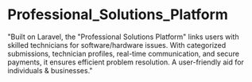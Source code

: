 # Professional_Solutions_Platform
"Built on Laravel, the "Professional Solutions Platform" links users with skilled technicians for software/hardware issues. With categorized submissions, technician profiles, real-time communication, and secure payments, it ensures efficient problem resolution. A user-friendly aid for individuals &amp; businesses."
